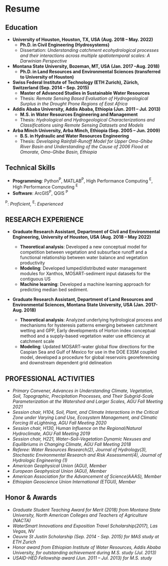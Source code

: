 # Resume

## Education

- **University of Houston, Houston, TX, USA                                                                                  (Aug. 2018 – May. 2022)**
  - **Ph.D. in Civil Engineering (Hydrosystems)**
  - Dissertation: *Understanding catchment ecohydrological processes and their interactions across multiple spatiotemporal scales: A Darwinian Perspective*
- **Montana State University, Bozeman, MT, USA                                                                               (Jan. 2017 –Aug. 2018)**
  - **Ph.D. in Land Resources and Environmental Sciences (transferred to University of Houston)**
- **Swiss Federal Institute of Technology (ETH Zurich), Zürich, Switzerland                                                  (Sep. 2014 – Sep. 2015)**
  - **Master of Advanced Studies in Sustainable Water Resources** 
  - Thesis: *Remote Sensing Based Evaluation of Hydrogeological Surplus in the Drought Prone Regions of East Africa*
- **Addis Ababa University, Addis Ababa, Ethiopia                                                                            (Jun. 2011 – Jul. 2013)**
  - **M.S. in Water Resources Engineering and Management**
  - Thesis: *Hydrological and Hydrogeological Characterizations and Classifications using Remote Sensing Datasets and Models*
- **Arba Minch University, Arba Minch, Ethiopia                                                                              (Sep. 2005 – Jun. 2009)**
  - **B.S. in Hydraulic and Water Resources Engineering**
  - Thesis: *Developing Rainfall-Runoff Model for Upper Omo-Ghibe River Basin and Understanding of the Cause of 2006 Flood at Omorate, Omo-Ghibe Basin, Ethiopia*

## Technical Skills

- **Programming**: Python$^\text{P}$, MATLAB$^\text{P}$, High Performance Computing $^\text{E}$, High Performance Computing $^\text{E}$ 
- **Software**: ArcGIS$^\text{P}$, QGIS $^\text{P}$

$^\text{P}$: *Proficient*, $^\text{E}$: *Experienced*

## RESEARCH EXPERIENCE 
- **Graduate Research Assistant, Department of Civil and Environmental Engineering, University of Houston, USA                                 (Aug. 2018 – May 2022)**
  - **Theoretical analysis**: Developed a new conceptual model for competition between vegetation and subsurface runoff  and a  functional relationship between water        balance and vegetation productivity
  - **Modeling**: Developed lumped/distributed water management modules for Xanthos, MOSART-sediment input datasets for the contiguous US
  - **Machine learning**: Developed a machine learning approach for predicting median bed sediment.

- **Graduate Research Assistant, Department of Land Resources and Environmental Sciences, Montana State University, USA              (Jan. 2017-Aug. 2018)**
  - **Theoretical analysis**: Analyzed underlying hydrological process and mechanisms for hysteresis patterns emerging between catchment wetting and GPP, Early               developments of Horton index conceptual method and a supply-based vegetation water use efficiency at catchment scale
  - **Modeling**: Updated MOSART-water global flow directions for the Caspian Sea and Gulf of Mexico for use in the DOE E3SM coupled model, developed a procedure for  global reservoirs georeferencing and downstream dependent grid delineation 


## PROFESSIONAL ACTIVITIES
- *Primary Convener, Advances in Understanding Climate, Vegetation, Soil, Topographic, Precipitation Processes, and Their Subgrid-Scale Parameterization at the Watershed and Larger Scales, AGU Fall Meeting 2021*
- *Session chair, H104, Soil, Plant, and Climate Interactions in the Critical Zone under Varying Land Use, Ecosystem Management, and Climatic Forcing III eLightning, AGU Fall Meeting 2020*
- *Session chair, H130, Human Influence on the Regional/Natural Hydroclimate, AGU Fall Meeting 2019*
- *Session chair, H221, Water–Soil–Vegetation Dynamic Nexuses and Equilibriums in Changing Climate, AGU Fall Meeting 2018*
- *Referee: Water Resources Research(2), Journal of Hydrology(3), Stochastic Environmental Research and Risk Assessment(4), Journal of Hydrologic Engineering (1)*
- *American Geophysical Union (AGU), Member*
- *European Geophysical Union (AGU), Member*
- *American Association for the Advancement of Science(AAAS), Member*
- *Ethiopian Geoscience Union International (ETGUI), Member*

## Honor & Awards
-	*Graduate Student Teaching Award for Merit (2018) from Montana State University, North American Colleges and Teachers of Agriculture (NACTA)* 
-	*WaterSmart Innovations and Exposition Travel Scholarship(2017), Las Vegas, NV*
-	*Oeuvre St Justin Scholarship (Sep. 2014 - Sep. 2015) for MAS study at ETH Zurich*
-	*Honor award from Ethiopian Institute of Water Resources, Addis Ababa University, for outstanding achievement during M.S. study (Jul. 2013)*
-	*USAID-HED Fellowship award (Jun. 2011 – Jul. 2013) for M.S. study*


 




